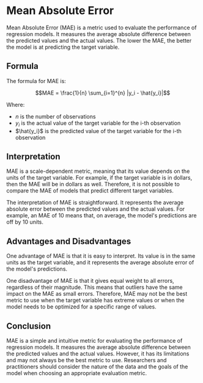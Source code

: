 # Mean Absolute Error

Mean Absolute Error (MAE) is a metric used to evaluate the performance of regression models. It measures the average absolute difference between the predicted values and the actual values. The lower the MAE, the better the model is at predicting the target variable.

## Formula

The formula for MAE is:

$$MAE = \frac{1}{n} \sum_{i=1}^{n} |y_i - \hat{y_i}|$$

Where:
- $n$ is the number of observations
- $y_i$ is the actual value of the target variable for the i-th observation
- $\hat{y_i}$ is the predicted value of the target variable for the i-th observation

## Interpretation

MAE is a scale-dependent metric, meaning that its value depends on the units of the target variable. For example, if the target variable is in dollars, then the MAE will be in dollars as well. Therefore, it is not possible to compare the MAE of models that predict different target variables.

The interpretation of MAE is straightforward. It represents the average absolute error between the predicted values and the actual values. For example, an MAE of 10 means that, on average, the model's predictions are off by 10 units.

## Advantages and Disadvantages

One advantage of MAE is that it is easy to interpret. Its value is in the same units as the target variable, and it represents the average absolute error of the model's predictions.

One disadvantage of MAE is that it gives equal weight to all errors, regardless of their magnitude. This means that outliers have the same impact on the MAE as small errors. Therefore, MAE may not be the best metric to use when the target variable has extreme values or when the model needs to be optimized for a specific range of values.

## Conclusion

MAE is a simple and intuitive metric for evaluating the performance of regression models. It measures the average absolute difference between the predicted values and the actual values. However, it has its limitations and may not always be the best metric to use. Researchers and practitioners should consider the nature of the data and the goals of the model when choosing an appropriate evaluation metric.
